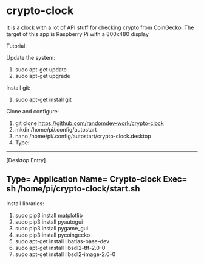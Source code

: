 # crypto-clock
It is a clock with a lot of API stuff for checking crypto from CoinGecko.
The target of this app is Raspberry Pi with a 800x480 display

Tutorial:

Update the system:

1. sudo apt-get update
2. sudo apt-get upgrade

Install git:

1. sudo apt-get install git

Clone and configure:

1. git clone https://github.com/randomdev-work/crypto-clock
2. mkdir /home/pi/.config/autostart
3. nano /home/pi/.config/autostart/crypto-clock.desktop
4. Type:

----------------
[Desktop Entry]

Type= Application
Name= Crypto-clock
Exec= sh /home/pi/crypto-clock/start.sh
----------------

Install libraries:

1. sudo pip3 install matplotlib
2. sudo pip3 install pyautogui
3. sudo pip3 install pygame_gui
4. sudo pip3 install pycoingecko
5. sudo apt-get install libatlas-base-dev
6. sudo apt-get install libsdl2-ttf-2.0-0
7. sudo apt-get install libsdl2-image-2.0-0
